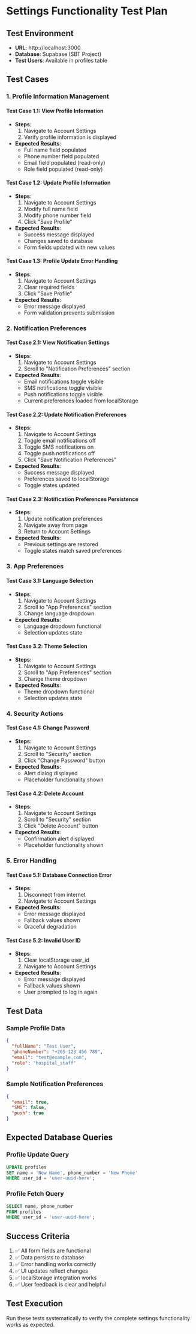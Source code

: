 # Settings Functionality Test Plan

## Test Environment
- **URL**: http://localhost:3000
- **Database**: Supabase (SBT Project)
- **Test Users**: Available in profiles table

## Test Cases

### 1. **Profile Information Management**

#### Test Case 1.1: View Profile Information
- **Steps**:
  1. Navigate to Account Settings
  2. Verify profile information is displayed
- **Expected Results**:
  - Full name field populated
  - Phone number field populated
  - Email field populated (read-only)
  - Role field populated (read-only)

#### Test Case 1.2: Update Profile Information
- **Steps**:
  1. Navigate to Account Settings
  2. Modify full name field
  3. Modify phone number field
  4. Click "Save Profile"
- **Expected Results**:
  - Success message displayed
  - Changes saved to database
  - Form fields updated with new values

#### Test Case 1.3: Profile Update Error Handling
- **Steps**:
  1. Navigate to Account Settings
  2. Clear required fields
  3. Click "Save Profile"
- **Expected Results**:
  - Error message displayed
  - Form validation prevents submission

### 2. **Notification Preferences**

#### Test Case 2.1: View Notification Settings
- **Steps**:
  1. Navigate to Account Settings
  2. Scroll to "Notification Preferences" section
- **Expected Results**:
  - Email notifications toggle visible
  - SMS notifications toggle visible
  - Push notifications toggle visible
  - Current preferences loaded from localStorage

#### Test Case 2.2: Update Notification Preferences
- **Steps**:
  1. Navigate to Account Settings
  2. Toggle email notifications off
  3. Toggle SMS notifications on
  4. Toggle push notifications off
  5. Click "Save Notification Preferences"
- **Expected Results**:
  - Success message displayed
  - Preferences saved to localStorage
  - Toggle states updated

#### Test Case 2.3: Notification Preferences Persistence
- **Steps**:
  1. Update notification preferences
  2. Navigate away from page
  3. Return to Account Settings
- **Expected Results**:
  - Previous settings are restored
  - Toggle states match saved preferences

### 3. **App Preferences**

#### Test Case 3.1: Language Selection
- **Steps**:
  1. Navigate to Account Settings
  2. Scroll to "App Preferences" section
  3. Change language dropdown
- **Expected Results**:
  - Language dropdown functional
  - Selection updates state

#### Test Case 3.2: Theme Selection
- **Steps**:
  1. Navigate to Account Settings
  2. Scroll to "App Preferences" section
  3. Change theme dropdown
- **Expected Results**:
  - Theme dropdown functional
  - Selection updates state

### 4. **Security Actions**

#### Test Case 4.1: Change Password
- **Steps**:
  1. Navigate to Account Settings
  2. Scroll to "Security" section
  3. Click "Change Password" button
- **Expected Results**:
  - Alert dialog displayed
  - Placeholder functionality shown

#### Test Case 4.2: Delete Account
- **Steps**:
  1. Navigate to Account Settings
  2. Scroll to "Security" section
  3. Click "Delete Account" button
- **Expected Results**:
  - Confirmation alert displayed
  - Placeholder functionality shown

### 5. **Error Handling**

#### Test Case 5.1: Database Connection Error
- **Steps**:
  1. Disconnect from internet
  2. Navigate to Account Settings
- **Expected Results**:
  - Error message displayed
  - Fallback values shown
  - Graceful degradation

#### Test Case 5.2: Invalid User ID
- **Steps**:
  1. Clear localStorage user_id
  2. Navigate to Account Settings
- **Expected Results**:
  - Error message displayed
  - Fallback values shown
  - User prompted to log in again

## Test Data

### Sample Profile Data
```json
{
  "fullName": "Test User",
  "phoneNumber": "+265 123 456 789",
  "email": "test@example.com",
  "role": "hospital_staff"
}
```

### Sample Notification Preferences
```json
{
  "email": true,
  "SMS": false,
  "push": true
}
```

## Expected Database Queries

### Profile Update Query
```sql
UPDATE profiles 
SET name = 'New Name', phone_number = 'New Phone'
WHERE user_id = 'user-uuid-here';
```

### Profile Fetch Query
```sql
SELECT name, phone_number 
FROM profiles 
WHERE user_id = 'user-uuid-here';
```

## Success Criteria

1. ✅ All form fields are functional
2. ✅ Data persists to database
3. ✅ Error handling works correctly
4. ✅ UI updates reflect changes
5. ✅ localStorage integration works
6. ✅ User feedback is clear and helpful

## Test Execution

Run these tests systematically to verify the complete settings functionality works as expected.
